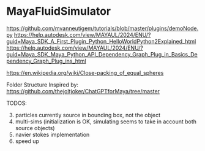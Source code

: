 # MayaFluidSimulator

https://github.com/mvanneutigem/tutorials/blob/master/plugins/demoNode.py
https://help.autodesk.com/view/MAYAUL/2024/ENU/?guid=Maya_SDK_A_First_Plugin_Python_HelloWorldPython2Explained_html
https://help.autodesk.com/view/MAYAUL/2024/ENU/?guid=Maya_SDK_Maya_Python_API_Dependency_Graph_Plug_in_Basics_Dependency_Graph_Plug_ins_html

https://en.wikipedia.org/wiki/Close-packing_of_equal_spheres

Folder Structure Inspired by:
https://github.com/thejoltjoker/ChatGPTforMaya/tree/master


TODOS:

3. particles currently source in bounding box, not the object
4. multi-sims (initialization is OK, simulating seems to take in account both source objects)
5. navier stokes implementation
6. speed up